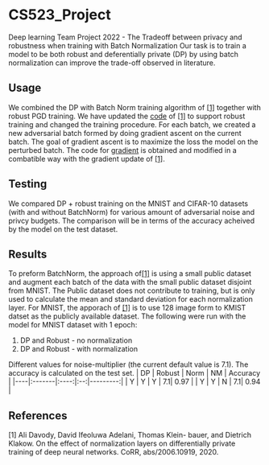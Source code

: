 # CS523_Project
Deep learning Team Project 2022 - The Tradeoff between privacy and robustness when training with Batch Normalization
Our task is to train a model to be both robust and deferentially private (DP) by using batch normalization can improve the trade-off observed in literature. 
## Usage
We combined the DP with Batch Norm training algorithm of [[1]](#1) together with robust PGD training. We have updated the [code](https://github.com/uds-lsv/SIDP) of [[1]](#1) to support robust training and changed the training procedure. For each batch, we created a new adversarial batch formed by doing gradient ascent on the current batch. The goal of gradient ascent is to maximize the loss the model on the perturbed batch. The code for [gradient](https://gist.github.com/oscarknagg/45b187c236c6262b1c4bbe2d0920ded6##file-projected_gradient_descent-py) is obtained and modified in a combatible way with the gradient update of [[1]](#1).
## Testing
We compared DP + robust training on the MNIST and CIFAR-10 datasets (with and without BatchNorm) for various amount of adversarial noise and privcy budgets. The comparison will be in terms of the accuracy acheived by the model on the test dataset.

## Results
To preform BatchNorm, the approach of[[1]](#1) is using a small public dataset and augment each batch of the data with the small public dataset disjoint from MNIST. The Public dataset does not contribute to training, but is only used to calculate the mean and standard deviation for each normalization layer. For MNIST, the apporach of [[1]](#1) is to use 128 image form to KMIST datset as  the publicly available dataset.
The following were run with the model for MNIST dataset with 1 epoch: 

1. DP and Robust - no normalization
2. DP and Robust - with normalization 

Different values for noise-multiplier (the current default value is 7.1).
The accuracy is calculated on the test set.
| DP | Robust | Norm | NM | Accuracy |
|----|:-------|:----:|:--:|---------:|
| Y  |    Y   |  Y   | 7.1|    0.97  |
| Y  |    Y   |  N   | 7.1|    0.94  |


## References
<a id="1">[1]</a> 
Ali Davody, David Ifeoluwa Adelani, Thomas Klein-
bauer, and Dietrich Klakow. On the effect of normalization layers on differentially private training of deep
neural networks. CoRR, abs/2006.10919, 2020.
